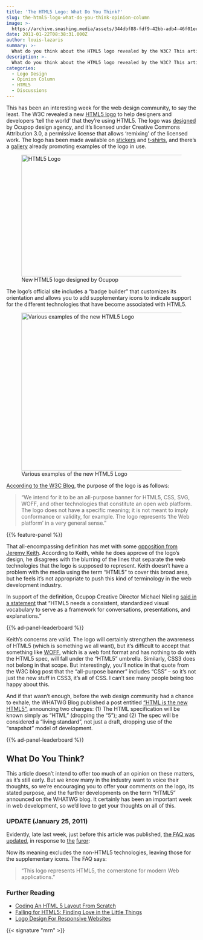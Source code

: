 ```yaml
---
title: 'The HTML5 Logo: What Do You Think?'
slug: the-html5-logo-what-do-you-think-opinion-column
image: >-
  https://archive.smashing.media/assets/344dbf88-fdf9-42bb-adb4-46f01eedd629/c082bb38-876b-4155-8da1-4d1c4b2eeb81/html5-logo-design-illu-opt.jpg
date: 2011-01-22T08:38:31.000Z
author: louis-lazaris
summary: >-
  What do you think about the HTML5 logo revealed by the W3C? This article wants to be a space for the web design community to offer comments on the new HTML5 logo, its stated purpose, and the further developments on the term “HTML5”.
description: >-
  What do you think about the HTML5 logo revealed by the W3C? This article wants to be a space for the web design community to offer comments on the new HTML5 logo, its stated purpose, and the further developments on the term “HTML5”.
categories:
  - Logo Design
  - Opinion Column
  - HTML5
  - Discussions
---
```


This has been an interesting week for the web design community, to say the least. The W3C revealed a new <a href="https://www.w3.org/html/logo/">HTML5 logo</a> to help designers and developers ‘tell the world’ that they’re using HTML5. The logo was <a href="https://www.w3.org/html/logo/">designed</a> by Ocupop design agency, and it’s licensed under Creative Commons Attribution 3.0, a permissive license that allows ‘remixing’ of the licensed work. The logo has been made available on <a href="https://www.w3.org/html/logo/#swag">stickers</a> and <a href="https://html5shirt.com/">t-shirts</a>, and there’s a <a href="https://www.w3.org/html/logo/#the-gallery">gallery</a> already promoting examples of the logo in use.

<figure><a href="https://www.w3.org/html/logo/"><img loading="lazy" decoding="async" class="size-full" title="HTML5 Logo" src="https://archive.smashing.media/assets/344dbf88-fdf9-42bb-adb4-46f01eedd629/0f9ccf9e-f7cd-465c-877a-c8729ae08681/html5-logo1.jpg" alt="HTML5 Logo" width="501" height="322" /></a><figcaption>New HTML5 logo designed by Ocupop</figcaption></figure>

The logo’s official site includes a “badge builder” that customizes its orientation and allows you to add supplementary icons to indicate support for the different technologies that have become associated with HTML5.

<figure><img loading="lazy" decoding="async" class="size-full" title="Various examples of the new HTML5 Logo" src="https://archive.smashing.media/assets/344dbf88-fdf9-42bb-adb4-46f01eedd629/5b4a0f63-83c3-4c5f-bdf1-9cfe6b9a78b8/html5-badges.jpg" alt="Various examples of the new HTML5 Logo" width="500" height="418" /><figcaption>Various examples of the new HTML5 Logo</figcaption></figure>

<a href="https://www.w3.org/QA/2011/01/an_html5_logo.html">According to the W3C Blog</a>, the purpose of the logo is as follows:
<blockquote>“We intend for it to be an all-purpose banner for HTML5, CSS, SVG, WOFF, and other technologies that constitute an open web platform. The logo does not have a specific meaning; it is not meant to imply conformance or validity, for example. The logo represents ‘the Web platform’ in a very general sense.”</blockquote>

{{% feature-panel %}}

That all-encompassing definition has met with some <a href="https://adactio.com/journal/4289/">opposition from Jeremy Keith</a>. According to Keith, while he does approve of the logo’s design, he disagrees with the blurring of the lines that separate the web technologies that the logo is supposed to represent. Keith doesn’t have a problem with the media using the term “HTML5” to cover this broad area, but he feels it’s not appropriate to push this kind of terminology in the web development industry.

In support of the definition, Ocupop Creative Director Michael Nieling <a href="https://mashable.com/2011/01/18/html5-gets-an-official-logo-from-w3c/">said in a statement</a> that “HTML5 needs a consistent, standardized visual vocabulary to serve as a framework for conversations, presentations, and explanations.”

{{% ad-panel-leaderboard %}}

Keith’s concerns are valid. The logo will certainly strengthen the awareness of HTML5 (which is something we all want), but it’s difficult to accept that something like <a href="https://en.wikipedia.org/wiki/Web_Open_Font_Format">WOFF</a>, which is a web font format and has nothing to do with the HTML5 spec, will fall under the “HTML5” umbrella. Similarly, CSS3 does not belong in that scope. But interestingly, you’ll notice in that quote from the W3C blog post that the “all-purpose banner” includes “CSS” &ndash; so it’s not just the new stuff in CSS3, it’s all of CSS. I can’t see many people being too happy about this.

And if that wasn’t enough, before the web design community had a chance to exhale, the WHATWG Blog published a post entitled <a href="https://blog.whatwg.org/html-is-the-new-html5">“HTML is the new HTML5”</a>, announcing two changes: (1) The HTML specification will be known simply as “HTML” (dropping the “5”); and (2) The spec will be considered a “living standard”, not just a draft, dropping use of the “snapshot” model of development.

{{% ad-panel-leaderboard %}}

## What Do You Think?

This article doesn’t intend to offer too much of an opinion on these matters, as it’s still early. But we know many in the industry want to voice their thoughts, so we’re encouraging you to offer your comments on the logo, its stated purpose, and the further developments on the term “HTML5” announced on the WHATWG blog. It certainly has been an important week in web development, so we’d love to get your thoughts on all of this.

### UPDATE (January 25, 2011)

Evidently, late last week, just before this article was published, <a href="https://www.w3.org/html/logo/faq#logo-represent">the FAQ was updated</a>, in response to <a href="https://twitter.com/adactio/status/28224023695466496">the</a> <a href="https://tantek.com/2011/020/b1/new-w3c-html5-logo">furor</a>:

Now its meaning excludes the non-HTML5 technologies, leaving those for the supplementary icons. The FAQ says:

<blockquote>“This logo represents HTML5, the cornerstone for modern Web applications.”</blockquote>

### Further Reading

-   [Coding An HTML 5 Layout From Scratch](https://www.smashingmagazine.com/2009/08/designing-a-html-5-layout-from-scratch/)
-   [Falling for HTML5: Finding Love in the Little Things](https://www.smashingmagazine.com/2011/01/falling-for-html5-finding-love-in-the-little-things/)
-   [Logo Design For Responsive Websites](https://www.smashingmagazine.com/2016/04/logo-design-responsive-websites/)

{{< signature "mrn" >}}
